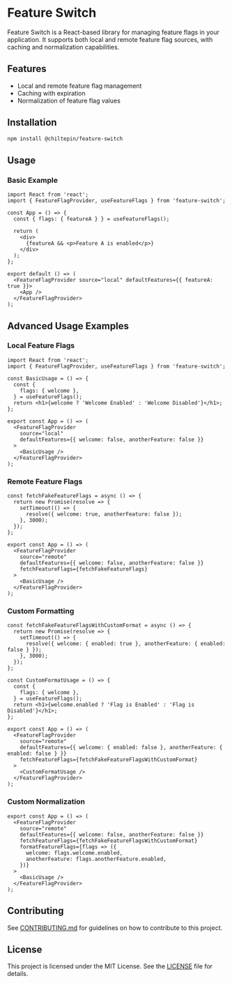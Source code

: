 # Feature Switch

Feature Switch is a React-based library for managing feature flags in your application. It supports both local and remote feature flag sources, with caching and normalization capabilities.

## Features
- Local and remote feature flag management
- Caching with expiration
- Normalization of feature flag values

## Installation

```bash
npm install @chiltepin/feature-switch
```

## Usage

### Basic Example

```tsx
import React from 'react';
import { FeatureFlagProvider, useFeatureFlags } from 'feature-switch';

const App = () => {
  const { flags: { featureA } } = useFeatureFlags();

  return (
    <div>
      {featureA && <p>Feature A is enabled</p>}
    </div>
  );
};

export default () => (
  <FeatureFlagProvider source="local" defaultFeatures={{ featureA: true }}>
    <App />
  </FeatureFlagProvider>
);
```

## Advanced Usage Examples

### Local Feature Flags

```tsx
import React from 'react';
import { FeatureFlagProvider, useFeatureFlags } from 'feature-switch';

const BasicUsage = () => {
  const {
    flags: { welcome },
  } = useFeatureFlags();
  return <h1>{welcome ? 'Welcome Enabled' : 'Welcome Disabled'}</h1>;
};

export const App = () => (
  <FeatureFlagProvider
    source="local"
    defaultFeatures={{ welcome: false, anotherFeature: false }}
  >
    <BasicUsage />
  </FeatureFlagProvider>
);
```

### Remote Feature Flags

```tsx
const fetchFakeFeatureFlags = async () => {
  return new Promise(resolve => {
    setTimeout(() => {
      resolve({ welcome: true, anotherFeature: false });
    }, 3000);
  });
};

export const App = () => (
  <FeatureFlagProvider
    source="remote"
    defaultFeatures={{ welcome: false, anotherFeature: false }}
    fetchFeatureFlags={fetchFakeFeatureFlags}
  >
    <BasicUsage />
  </FeatureFlagProvider>
);
```

### Custom Formatting

```tsx
const fetchFakeFeatureFlagsWithCustomFormat = async () => {
  return new Promise(resolve => {
    setTimeout(() => {
      resolve({ welcome: { enabled: true }, anotherFeature: { enabled: false } });
    }, 3000);
  });
};

const CustomFormatUsage = () => {
  const {
    flags: { welcome },
  } = useFeatureFlags();
  return <h1>{welcome.enabled ? 'Flag is Enabled' : 'Flag is Disabled'}</h1>;
};

export const App = () => (
  <FeatureFlagProvider
    source="remote"
    defaultFeatures={{ welcome: { enabled: false }, anotherFeature: { enabled: false } }}
    fetchFeatureFlags={fetchFakeFeatureFlagsWithCustomFormat}
  >
    <CustomFormatUsage />
  </FeatureFlagProvider>
);
```

### Custom Normalization

```tsx
export const App = () => (
  <FeatureFlagProvider
    source="remote"
    defaultFeatures={{ welcome: false, anotherFeature: false }}
    fetchFeatureFlags={fetchFakeFeatureFlagsWithCustomFormat}
    formatFeatureFlags={flags => ({
      welcome: flags.welcome.enabled,
      anotherFeature: flags.anotherFeature.enabled,
    })}
  >
    <BasicUsage />
  </FeatureFlagProvider>
);
```

## Contributing

See [CONTRIBUTING.md](CONTRIBUTING.md) for guidelines on how to contribute to this project.

## License

This project is licensed under the MIT License. See the [LICENSE](LICENSE) file for details.